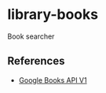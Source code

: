 # library-books
Book searcher


## References

- [Google Books API V1](https://developers.google.com/books/docs/v1/using)